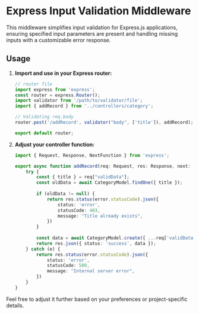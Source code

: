 # Express Input Validation Middleware

This middleware simplifies input validation for Express.js applications, ensuring specified input parameters are present and handling missing inputs with a customizable error response.

## Usage

1. **Import and use in your Express router:**

    ```typescript
    // router file
    import express from 'express';
    const router = express.Router();
    import validator from '/path/to/validator/file';
    import { addRecord } from '../controllers/category';
    
    // Validating req.body
    router.post('/addRecord', validator("body", ['title']), addRecord);
    
    export default router;
    ```

2. **Adjust your controller function:**

    ```typescript
    import { Request, Response, NextFunction } from 'express';

    export async function addRecord(req: Request, res: Response, next: NextFunction) {
        try {
            const { title } = req["validData"];
            const oldData = await CategoryModel.findOne({ title });
            
            if (oldData != null) {
                return res.status(error.statusCode).json({
                    status: 'error',
                    statusCode: 403,
                    message: "Title already exists",
                })
            }
            
            const data = await CategoryModel.create({ ...req['validData'] });
            return res.json({ status: 'success', data });
        } catch (e) {
            return res.status(error.statusCode).json({
                status: 'error',
                statusCode: 500,
                message: "Internal server error",
            })
        }
    }
    ```
   
Feel free to adjust it further based on your preferences or project-specific details.
